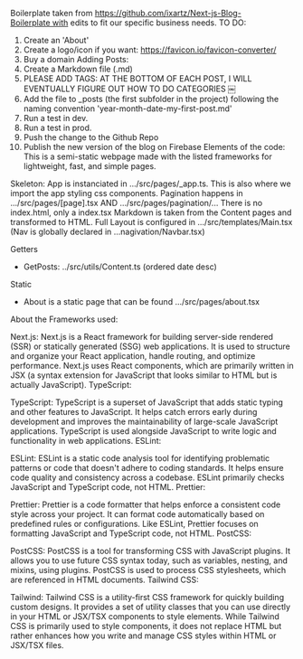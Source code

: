 Boilerplate taken from https://github.com/ixartz/Next-js-Blog-Boilerplate with edits to fit our specific business needs.
TO DO:
1. Create an 'About'
2. Create a logo/icon if you want: https://favicon.io/favicon-converter/
3. Buy a domain
Adding Posts:
1. Create a Markdown file (.md)
2. PLEASE ADD TAGS: AT THE BOTTOM OF EACH POST, I WILL EVENTUALLY FIGURE OUT HOW TO DO CATEGORIES
￼
3. Add the file to _posts (the first subfolder in the project) following the naming convention 'year-month-date-my-first-post.md'
4. Run a test in dev.
5. Run a test in prod.
6. Push the change to the Github Repo
7. Publish the new version of the blog on Firebase
Elements of the code: This is a semi-static webpage made with the listed frameworks for lightweight, fast, and simple pages.

Skeleton: App is instanciated in .../src/pages/_app.ts. This is also where we import the app styling css components. 
Pagination happens in .../src/pages/[page].tsx AND .../src/pages/pagination/... 
There is no index.html, only a index.tsx Markdown is taken from the Content pages and transformed to HTML. 
Full Layout is configured in .../src/templates/Main.tsx (Nav is globally declared in ...nagivation/Navbar.tsx)

Getters
* GetPosts: ../src/utils/Content.ts (ordered date desc)

Static
* About is a static page that can be found .../src/pages/about.tsx

About the Frameworks used: 

Next.js:
Next.js is a React framework for building server-side rendered (SSR) or statically generated (SSG) web applications. It is used to structure and organize your React application, handle routing, and optimize performance. Next.js uses React components, which are primarily written in JSX (a syntax extension for JavaScript that looks similar to HTML but is actually JavaScript). TypeScript:

TypeScript:
TypeScript is a superset of JavaScript that adds static typing and other features to JavaScript. It helps catch errors early during development and improves the maintainability of large-scale JavaScript applications. TypeScript is used alongside JavaScript to write logic and functionality in web applications. ESLint:

ESLint: 
ESLint is a static code analysis tool for identifying problematic patterns or code that doesn't adhere to coding standards. It helps ensure code quality and consistency across a codebase. ESLint primarily checks JavaScript and TypeScript code, not HTML. Prettier:

Prettier:
Prettier is a code formatter that helps enforce a consistent code style across your project. It can format code automatically based on predefined rules or configurations. Like ESLint, Prettier focuses on formatting JavaScript and TypeScript code, not HTML. PostCSS:

PostCSS:
PostCSS is a tool for transforming CSS with JavaScript plugins. It allows you to use future CSS syntax today, such as variables, nesting, and mixins, using plugins. PostCSS is used to process CSS stylesheets, which are referenced in HTML documents. Tailwind CSS:

Tailwind:
Tailwind CSS is a utility-first CSS framework for quickly building custom designs. It provides a set of utility classes that you can use directly in your HTML or JSX/TSX components to style elements. While Tailwind CSS is primarily used to style components, it does not replace HTML but rather enhances how you write and manage CSS styles within HTML or JSX/TSX files.

